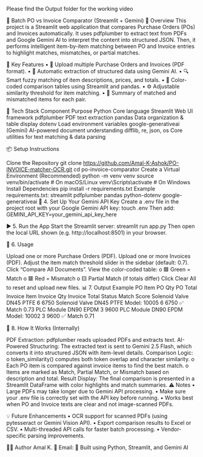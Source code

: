Please find the Output folder for the working video


🧾 Batch PO vs Invoice Comparator (Streamlit + Gemini) 📘 Overview This project is a Streamlit web application that compares Purchase Orders (POs) and Invoices automatically. It uses pdfplumber to extract text from PDFs and Google Gemini AI to interpret the content into structured JSON. Then, it performs intelligent item-by-item matching between PO and Invoice entries to highlight matches, mismatches, or partial matches.

🚀 Key Features • 📄 Upload multiple Purchase Orders and Invoices (PDF format). • 🤖 Automatic extraction of structured data using Gemini AI. • 🔍 Smart fuzzy matching of item descriptions, prices, and totals. • 🎨 Color-coded comparison tables using Streamlit and pandas. • ⚙️ Adjustable similarity threshold for item matching. • 🧮 Summary of matched and mismatched items for each pair.

🧰 Tech Stack Component Purpose Python Core language Streamlit Web UI framework pdfplumber PDF text extraction pandas Data organization & table display dotenv Load environment variables google-generativeai (Gemini) AI-powered document understanding difflib, re, json, os Core utilities for text matching & data parsing

📦 Setup Instructions

Clone the Repository git clone https://github.com/Amal-K-Ashok/PO-INVOICE-matcher-OCR.git cd po-invoice-comparator
Create a Virtual Environment (Recommended) python -m venv venv source venv/bin/activate # On macOS/Linux venv\Scripts\activate # On Windows
Install Dependencies pip install -r requirements.txt Example requirements.txt: streamlit pdfplumber pandas python-dotenv google-generativeai
🔑 4. Set Up Your Gemini API Key Create a .env file in the project root with your Google Gemini API key: touch .env Then add: GEMINI_API_KEY=your_gemini_api_key_here

▶️ 5. Run the App Start the Streamlit server: streamlit run app.py Then open the local URL shown (e.g. http://localhost:8501) in your browser.

📄 6. Usage

Upload one or more Purchase Orders (PDF).
Upload one or more Invoices (PDF).
Adjust the item match threshold slider in the sidebar (default: 0.7).
Click “Compare All Documents”.
View the color-coded table: o 🟩 Green = Match o 🟥 Red = Mismatch o 🟨 Partial Match (if totals differ)
Click Clear All to reset and upload new files.
📊 7. Output Example PO Item PO Qty PO Total Invoice Item Invoice Qty Invoice Total Status Match Score Solenoid Valve DN45 PTFE 6 6750 Solenoid Valve DN45 PTFE Model: 10005 6 6750 ✅ Match 0.73 PLC Module DN90 EPDM 3 9600 PLC Module DN90 EPDM Model: 10002 3 9600 ✅ Match 0.71

🧩 8. How It Works (Internally)

PDF Extraction: pdfplumber reads uploaded PDFs and extracts text.
AI-Powered Structuring: The extracted text is sent to Gemini 2.5 Flash, which converts it into structured JSON with item-level details.
Comparison Logic: o token_similarity() computes both token overlap and character similarity. o Each PO item is compared against invoice items to find the best match. o Items are marked as Match, Partial Match, or Mismatch based on description and total.
Result Display: The final comparison is presented in a Streamlit DataFrame with color highlights and match summaries.
⚠️ Notes • Large PDFs may take longer due to Gemini API processing. • Make sure your .env file is correctly set with the API key before running. • Works best when PO and Invoice texts are clear and not image-scanned PDFs.

💡 Future Enhancements • OCR support for scanned PDFs (using pytesseract or Gemini Vision API). • Export comparison results to Excel or CSV. • Multi-threaded API calls for faster batch processing. • Vendor-specific parsing improvements.

👨‍💻 Author Amal K. 📧 Email: 💬 Built using Python, Streamlit, and Gemini AI
